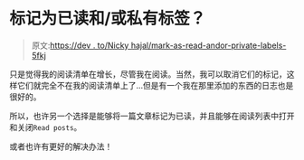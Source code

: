 # 标记为已读和/或私有标签？

> 原文:[https://dev . to/Nicky hajal/mark-as-read-andor-private-labels-5fkj](https://dev.to/nickyhajal/mark-as-read-andor-private-labels-5fkj)

只是觉得我的阅读清单在增长，尽管我在阅读。当然，我可以取消它们的标记，这样它们就完全不在我的阅读清单上了...但是有一个我在那里添加的东西的日志也是很好的。

所以，也许另一个选择是能够将一篇文章标记为已读，并且能够在阅读列表中打开和关闭`Read posts`。

或者也许有更好的解决办法！